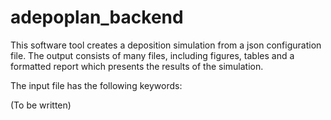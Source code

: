 # adepoplan_backend

This software tool creates a deposition simulation from a json configuration
file. The output consists of many files, including figures, tables and a
formatted report which presents the results of the simulation.

The input file has the following keywords:

(To be written)
